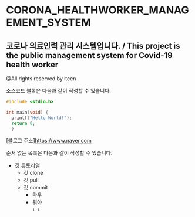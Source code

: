 # CORONA_HEALTHWORKER_MANAGEMENT_SYSTEM
## 코로나 의료인력 관리 시스템입니다. / This project is the public management system for Covid-19 health worker
@All rights reserved by itcen

소스코드 블록은 다음과 같이 작성할 수 있습니다.

```c
#include <stdio.h>

int main(void) {
  printf("Hello World!");
  return 0;
  }
```
[블로그 주소]https://www.naver.com

순서 없는 목록은 다음과 같이 작성할 수 있습니다.
* 깃 튜토리얼
  * 깃 clone
  * 깃 pull
  * 깃 commit
     * 와우
     * 뭐야   
ㄴㄴ
